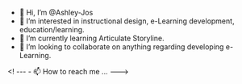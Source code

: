- 👋 Hi, I’m @Ashley-Jos
- 👀 I’m interested in instructional design, e-Learning development, education/learning.
- 🌱 I’m currently learning Articulate Storyline.
- 💞️ I’m looking to collaborate on anything regarding developing e-Learning.


<! --- - 📫 How to reach me ... --->

<!---
Ashley-Jos/Ashley-Jos is a ✨ special ✨ repository because its `README.md` (this file) appears on your GitHub profile.
You can click the Preview link to take a look at your changes.
--->
